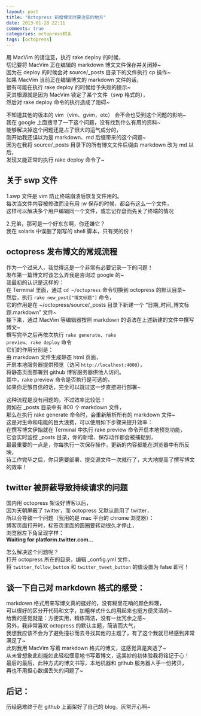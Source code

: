 ```yaml
---
layout: post
title: "Octopress 新增博文时要注意的地方"
date: 2013-01-28 22:11
comments: true
categories: octopress相关
tags: [octopress]
---
```

用 MacVim 的请注意，执行 rake deploy 的时候，  
切记要将 MacVim 正在编辑的 markdown 博文文件保存并关闭掉~  
因为在 deploy 的时候会对 source/\_posts 目录下的文件执行 cp 操作~  
如果 MacVim 当前正在编辑博文的 markdown 文件的话，  
很有可能在执行 rake deploy 的时候给予失败的提示~  
究其根源就是因为 MacVim 锁定了某个文件（swp 格式的），  
然后对 rake deploy 命令的执行造成了阻碍~  
<!-- more -->  
不知道其他的版本的 vim（vim、gvim，etc） 会不会也受到这个问题的影响~  
我在 google 上面搜寻了一下这个问题，没有找到什么有用的资料~  
能够解决掉这个问题还是占了很大的运气成分的，  
刚开始我还误以为是 markdown、md 后缀带来的这个问题~  
因为在我将 source/\_posts 目录下的所有博文文件后缀由 markdown 改为 md 以后，  
发现又能正常的执行 rake deploy 命令了~  

关于 swp 文件
-
1.swp 文件是 vim 防止终端崩溃后恢复文件用的。  
每次当文件内容被修改而没有用 :w 保存的时候，都会有这么一个文件，  
这样可以解决多个用户编辑同一个文件，或忘记存盘而先关了终端的情况  

2.兄弟，那可是一个好东东啊，你还嫌它？  
我在 solaris 中误删了刚写的 shell 脚本，只有哭的份！  

octopress 发布博文的常规流程
-
作为一个过来人，我觉得这是一个非常有必要记录一下的问题！  
发布第一篇博文时该怎么弄我是咨询过 google 的~  
我最初的认识是这样的：  
在 Terminal 里面，通过 <code>cd ~/octopress</code> 命令切换到 octopress 的默认目录~  
然后，执行 <code>rake new\_post["博文标题"]</code> 命令，  
它的作用是在 ~/octopress/source/\_posts 目录下新建一个 “日期\_时间\_博文标题.markdown” 文件~  
接下来，通过 MacVim 等编辑器按照 markdown 的语法在上述新建的文件中撰写博文~  
撰写完毕之后再依次执行 <code>rake generate</code>、<code>rake preview</code>、<code>rake deploy</code> 命令  
它们的作用分别是：  
由 markdown 文件生成静态 html 页面，  
开启本地服务器提供预览（访问 <code>http://localhost:4000</code>），  
将静态页面部署到 github 博客服务器供他人访问。  
其中，rake preview 命令是否执行是可选的，  
如果你足够自信的话，完全可以跳过这一步直接进行部署~  

这种流程是没有问题的，不过效率比较低！  
假如在 \_posts 目录中有 800 个 markdown 文件，  
那么在执行 rake generate 命令时，会重新解析所有的 markdown 文件~  
这是对生命和电能的巨大浪费，可以使用如下步骤来提升效率：  
在撰写博文伊始就在 Terminal 中执行 rake preview 命令开启本地预览功能，  
它会实时监控 \_posts 目录，你的新增、保存动作都会被捕捉到，  
最最重要的一点是，你每执行一次保存操作，更新的内容都能在浏览器中有所反映，  
待工作完毕之后，你只需要部署、提交源文件一次就行了，大大地提高了撰写博文的效率！

twitter 被屏蔽导致持续请求的问题
-
国内用 octopress 架设好博客以后，  
因为天朝屏蔽了 twitter，而 octopress 又默认启用了 twitter，  
所以会导致一个问题（我用的是 mac 平台的 chrome 浏览器）：  
博客页面打开时，标签页里面的圆圈要转动很久才停止，  
浏览器左下角呈现字样：  
__Waiting for platform.twitter.com...__  

怎么解决这个问题呢？  
打开 octopress 所在的目录，编辑 \_config.yml 文件，  
将 <code>twitter_follow_button</code> 和 <code>twitter_tweet_button</code> 的值设置为 false 即可！

谈一下自己对 markdown 格式的感受：
-
markdown 格式用来写博文真的挺好的，没有糊里花哨的颜色料理，  
可以很好的区分开代码和文字，加粗样式什么的用起来也挺方便灵活的~  
给我的感觉就是：方便实用，精炼简洁，没有一丝冗余之感~  
另外，我非常喜欢 octopress 的默认主题，简洁而大气，  
我想我应该不会为了避免撞衫而去寻找其他的主题了，有了这个我就已经感到非常满足了~  
此刻我用 MacVim 写着 markdown 格式的博文，这感觉真是爽透了~  
从未曾想象此刻能如此轻松惬意地书写着博文，这美妙的初体验我将铭记于心！  
最后的最后，此种方式的博文书写，本地机器和 github 服务器人手一份拷贝，  
再也不用担心数据丢失的问题了~  

后记：  
-
历经磨难终于在 github 上面架好了自己的 blog，灰常开心啊~


